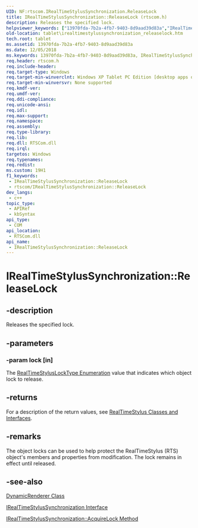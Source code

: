 ```yaml
---
UID: NF:rtscom.IRealTimeStylusSynchronization.ReleaseLock
title: IRealTimeStylusSynchronization::ReleaseLock (rtscom.h)
description: Releases the specified lock.
helpviewer_keywords: ["13970fda-7b2a-4fb7-9403-8d9aad39d83a","IRealTimeStylusSynchronization interface [Tablet PC]","ReleaseLock method","IRealTimeStylusSynchronization.ReleaseLock","IRealTimeStylusSynchronization::ReleaseLock","ReleaseLock","ReleaseLock method [Tablet PC]","ReleaseLock method [Tablet PC]","IRealTimeStylusSynchronization interface","rtscom/IRealTimeStylusSynchronization::ReleaseLock","tablet.irealtimestylussynchronization_releaselock"]
old-location: tablet\irealtimestylussynchronization_releaselock.htm
tech.root: tablet
ms.assetid: 13970fda-7b2a-4fb7-9403-8d9aad39d83a
ms.date: 12/05/2018
ms.keywords: 13970fda-7b2a-4fb7-9403-8d9aad39d83a, IRealTimeStylusSynchronization interface [Tablet PC],ReleaseLock method, IRealTimeStylusSynchronization.ReleaseLock, IRealTimeStylusSynchronization::ReleaseLock, ReleaseLock, ReleaseLock method [Tablet PC], ReleaseLock method [Tablet PC],IRealTimeStylusSynchronization interface, rtscom/IRealTimeStylusSynchronization::ReleaseLock, tablet.irealtimestylussynchronization_releaselock
req.header: rtscom.h
req.include-header: 
req.target-type: Windows
req.target-min-winverclnt: Windows XP Tablet PC Edition [desktop apps only]
req.target-min-winversvr: None supported
req.kmdf-ver: 
req.umdf-ver: 
req.ddi-compliance: 
req.unicode-ansi: 
req.idl: 
req.max-support: 
req.namespace: 
req.assembly: 
req.type-library: 
req.lib: 
req.dll: RTSCom.dll
req.irql: 
targetos: Windows
req.typenames: 
req.redist: 
ms.custom: 19H1
f1_keywords:
 - IRealTimeStylusSynchronization::ReleaseLock
 - rtscom/IRealTimeStylusSynchronization::ReleaseLock
dev_langs:
 - c++
topic_type:
 - APIRef
 - kbSyntax
api_type:
 - COM
api_location:
 - RTSCom.dll
api_name:
 - IRealTimeStylusSynchronization::ReleaseLock
---
```


# IRealTimeStylusSynchronization::ReleaseLock


## -description

Releases the specified lock.

## -parameters

### -param lock [in]

The <a href="/windows/desktop/api/rtscom/ne-rtscom-realtimestyluslocktype">RealTimeStylusLockType Enumeration</a> value that indicates which object lock to release.

## -returns

For a description of the return values, see <a href="/windows/desktop/tablet/realtimestylus-classes-and-interfaces">RealTimeStylus Classes and Interfaces</a>.

## -remarks

The object locks can be used to help protect the RealTimeStylus (RTS) object's members and properties from modification. The lock remains in effect until released.

## -see-also

<a href="/previous-versions/windows/desktop/legacy/ms701168(v=vs.85)">DynamicRenderer Class</a>



<a href="/windows/desktop/api/rtscom/nn-rtscom-irealtimestylussynchronization">IRealTimeStylusSynchronization Interface</a>



<a href="/windows/desktop/api/rtscom/nf-rtscom-irealtimestylussynchronization-acquirelock">IRealTimeStylusSynchronization::AcquireLock Method</a>

